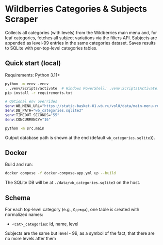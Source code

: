 # Wildberries Categories & Subjects Scraper

Collects all categories (with levels) from the Wildberries main menu and, for leaf categories, fetches all subject variations via the filters API. Subjects are appended as level-99 entries in the same categories dataset. Saves results to SQLite with per-top-level categories tables.

## Quick start (local)

Requirements: Python 3.11+

```bash
python -m venv .venv
. .venv/Scripts/activate  # Windows PowerShell: .venv\Scripts\Activate.ps1
pip install -r requirements.txt

# Optional env overrides
$env:WB_MENU_URL="https://static-basket-01.wb.ru/vol0/data/main-menu-ru-ru-v3.json"
$env:DB_PATH="wb_categories.sqlite3"
$env:TIMEOUT_SECONDS="55"
$env:CONCURRENCY="16"

python -m src.main
```

Output database path is shown at the end (default `wb_categories.sqlite3`).

## Docker

Build and run:

```bash
docker compose -f docker-compose-app.yml up --build
```

The SQLite DB will be at `./data/wb_categories.sqlite3` on the host.

## Schema

For each top-level category (e.g., `Одежда`), one table is created with normalized names:
- `<cat>_categories`: id, name, level

Subjects are the same but level - 99, as a symbol of the fact, that there 
are no more levels after them
